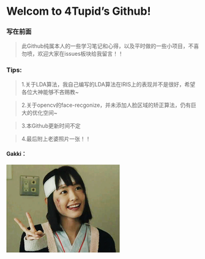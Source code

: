 # Welcom to 4Tupid’s Github!
### 写在前面
> 此Github纯属本人的一些学习笔记和心得，以及平时做的一些小项目，不喜勿喷，欢迎大家在issues板块给我留言！！

### Tips:
> 1.关于LDA算法，我自己编写的LDA算法在IRIS上的表现并不是很好，希望各位大神能够不吝赐教~

> 2.关于opencv的face-recgonize，并未添加人脸区域的矫正算法，仍有巨大的优化空间~

> 3.本Github更新时间不定

> 4.最后附上老婆照片一张！！

#### Gakki：
![Gakki](https://github.com/4Tupid/My_project/blob/master/face_detect/Gakki.jpg)
